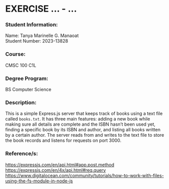 # EXERCISE ... - ...

### Student Information:
Name: Tanya Marinelle G. Manaoat </br>
Student Number: 2023-13828

### Course:
CMSC 100 C1L

### Degree Program:
BS Computer Science

### Description:
This is a simple Express.js server that keeps track of books using a text file called `books.txt`. It has three main features: adding a new book while making sure all details are complete and the ISBN hasn’t been used yet, finding a specific book by its ISBN and author, and listing all books written by a certain author. The server reads from and writes to the text file to store the book records and listens for requests on port 3000.

### Reference/s:
https://expressjs.com/en/api.html#app.post.method
</br>
https://expressjs.com/en/4x/api.html#req.query
</br>
https://www.digitalocean.com/community/tutorials/how-to-work-with-files-using-the-fs-module-in-node-js